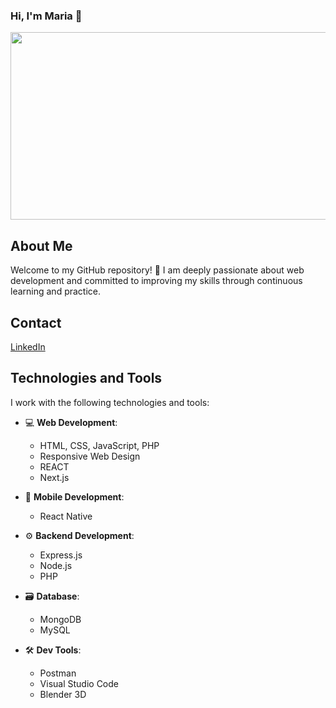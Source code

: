 ### Hi, I'm Maria 👋

<div id="header" align="center">
  <img src="https://media0.giphy.com/media/v1.Y2lkPTc5MGI3NjExcjl6aTVneXA2MDF6YWkxM3AxbGJ0bHliZ21reGxvd2o5d3NqOWIxMSZlcD12MV9pbnRlcm5hbF9naWZfYnlfaWQmY3Q9Zw/xUA7aW1ddSxtVT5zzi/giphy.webp" width="600" height="300"/>
</div>

## About Me

Welcome to my GitHub repository! 🐾 I am deeply passionate about web development and committed to improving my skills through continuous learning and practice.


## Contact

[LinkedIn](https://www.linkedin.com/in/mariamunozrodriguez/)
## Technologies and Tools

I work with the following technologies and tools:

- 💻 **Web Development**:
  - HTML, CSS, JavaScript, PHP
  - Responsive Web Design
  - REACT
  - Next.js

- 📱 **Mobile Development**:
  - React Native

- ⚙️ **Backend Development**:
  - Express.js
  - Node.js
  - PHP

- 🗃️ **Database**:
  - MongoDB
  - MySQL

- 🛠️ **Dev Tools**:
  - Postman
  - Visual Studio Code
  - Blender 3D
